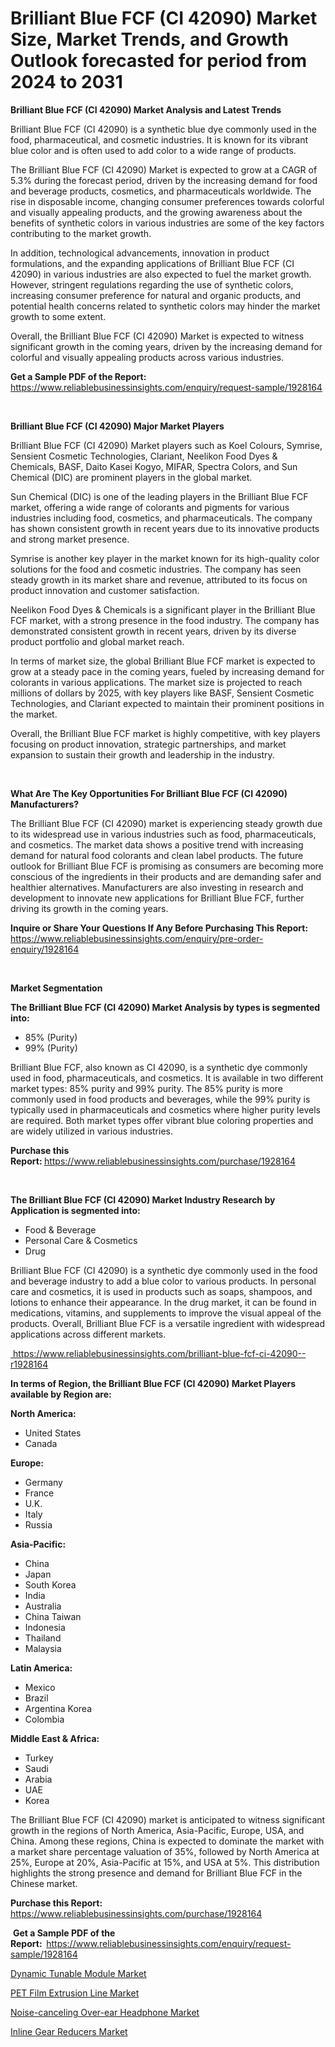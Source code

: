 <p><h1>Brilliant Blue FCF (CI 42090) Market Size, Market Trends, and Growth Outlook forecasted for period from 2024 to 2031</h1></p><p><strong>Brilliant Blue FCF (CI 42090) Market Analysis and Latest Trends</strong></p>
<p><p>Brilliant Blue FCF (CI 42090) is a synthetic blue dye commonly used in the food, pharmaceutical, and cosmetic industries. It is known for its vibrant blue color and is often used to add color to a wide range of products.</p><p>The Brilliant Blue FCF (CI 42090) Market is expected to grow at a CAGR of 5.3% during the forecast period, driven by the increasing demand for food and beverage products, cosmetics, and pharmaceuticals worldwide. The rise in disposable income, changing consumer preferences towards colorful and visually appealing products, and the growing awareness about the benefits of synthetic colors in various industries are some of the key factors contributing to the market growth.</p><p>In addition, technological advancements, innovation in product formulations, and the expanding applications of Brilliant Blue FCF (CI 42090) in various industries are also expected to fuel the market growth. However, stringent regulations regarding the use of synthetic colors, increasing consumer preference for natural and organic products, and potential health concerns related to synthetic colors may hinder the market growth to some extent.</p><p>Overall, the Brilliant Blue FCF (CI 42090) Market is expected to witness significant growth in the coming years, driven by the increasing demand for colorful and visually appealing products across various industries.</p></p>
<p><strong>Get a Sample PDF of the Report:&nbsp;</strong> <a href="https://www.reliablebusinessinsights.com/enquiry/request-sample/1928164">https://www.reliablebusinessinsights.com/enquiry/request-sample/1928164</a></p>
<p>&nbsp;</p>
<p><strong>Brilliant Blue FCF (CI 42090) Major Market Players</strong></p>
<p><p>Brilliant Blue FCF (CI 42090) Market players such as Koel Colours, Symrise, Sensient Cosmetic Technologies, Clariant, Neelikon Food Dyes & Chemicals, BASF, Daito Kasei Kogyo, MIFAR, Spectra Colors, and Sun Chemical (DIC) are prominent players in the global market.</p><p>Sun Chemical (DIC) is one of the leading players in the Brilliant Blue FCF market, offering a wide range of colorants and pigments for various industries including food, cosmetics, and pharmaceuticals. The company has shown consistent growth in recent years due to its innovative products and strong market presence.</p><p>Symrise is another key player in the market known for its high-quality color solutions for the food and cosmetic industries. The company has seen steady growth in its market share and revenue, attributed to its focus on product innovation and customer satisfaction.</p><p>Neelikon Food Dyes & Chemicals is a significant player in the Brilliant Blue FCF market, with a strong presence in the food industry. The company has demonstrated consistent growth in recent years, driven by its diverse product portfolio and global market reach.</p><p>In terms of market size, the global Brilliant Blue FCF market is expected to grow at a steady pace in the coming years, fueled by increasing demand for colorants in various applications. The market size is projected to reach millions of dollars by 2025, with key players like BASF, Sensient Cosmetic Technologies, and Clariant expected to maintain their prominent positions in the market.</p><p>Overall, the Brilliant Blue FCF market is highly competitive, with key players focusing on product innovation, strategic partnerships, and market expansion to sustain their growth and leadership in the industry.</p></p>
<p>&nbsp;</p>
<p><strong>What Are The Key Opportunities For Brilliant Blue FCF (CI 42090) Manufacturers?</strong></p>
<p><p>The Brilliant Blue FCF (CI 42090) market is experiencing steady growth due to its widespread use in various industries such as food, pharmaceuticals, and cosmetics. The market data shows a positive trend with increasing demand for natural food colorants and clean label products. The future outlook for Brilliant Blue FCF is promising as consumers are becoming more conscious of the ingredients in their products and are demanding safer and healthier alternatives. Manufacturers are also investing in research and development to innovate new applications for Brilliant Blue FCF, further driving its growth in the coming years.</p></p>
<p><strong>Inquire or Share Your Questions If Any Before Purchasing This Report:</strong> <a href="https://www.reliablebusinessinsights.com/enquiry/pre-order-enquiry/1928164">https://www.reliablebusinessinsights.com/enquiry/pre-order-enquiry/1928164</a></p>
<p>&nbsp;</p>
<p><strong>Market Segmentation</strong></p>
<p><strong>The Brilliant Blue FCF (CI 42090) Market Analysis by types is segmented into:</strong></p>
<p><ul><li>85% (Purity)</li><li>99% (Purity)</li></ul></p>
<p><p>Brilliant Blue FCF, also known as CI 42090, is a synthetic dye commonly used in food, pharmaceuticals, and cosmetics. It is available in two different market types: 85% purity and 99% purity. The 85% purity is more commonly used in food products and beverages, while the 99% purity is typically used in pharmaceuticals and cosmetics where higher purity levels are required. Both market types offer vibrant blue coloring properties and are widely utilized in various industries.</p></p>
<p><strong>Purchase this Report:&nbsp;</strong><a href="https://www.reliablebusinessinsights.com/purchase/1928164">https://www.reliablebusinessinsights.com/purchase/1928164</a></p>
<p>&nbsp;</p>
<p><strong>The Brilliant Blue FCF (CI 42090) Market Industry Research by Application is segmented into:</strong></p>
<p><ul><li>Food & Beverage</li><li>Personal Care & Cosmetics</li><li>Drug</li></ul></p>
<p><p>Brilliant Blue FCF (CI 42090) is a synthetic dye commonly used in the food and beverage industry to add a blue color to various products. In personal care and cosmetics, it is used in products such as soaps, shampoos, and lotions to enhance their appearance. In the drug market, it can be found in medications, vitamins, and supplements to improve the visual appeal of the products. Overall, Brilliant Blue FCF is a versatile ingredient with widespread applications across different markets.</p></p>
<p><a href="https://www.reliablebusinessinsights.com/brilliant-blue-fcf-ci-42090--r1928164">&nbsp;https://www.reliablebusinessinsights.com/brilliant-blue-fcf-ci-42090--r1928164</a></p>
<p><strong>In terms of Region, the Brilliant Blue FCF (CI 42090) Market Players available by Region are:</strong></p>
<p>
    <p> <strong> North America: </strong>
        <ul>
            <li>United States</li>
            <li>Canada</li>
        </ul>
        </p> 
    <p> <strong> Europe: </strong>
        <ul>
            <li>Germany</li>
            <li>France</li>
            <li>U.K.</li>
            <li>Italy</li>
            <li>Russia</li>
        </ul>
        </p> 
    <p> <strong> Asia-Pacific: </strong>
        <ul>
            <li>China</li>
            <li>Japan</li>
            <li>South Korea</li>
            <li>India</li>
            <li>Australia</li>
            <li>China Taiwan</li>
            <li>Indonesia</li>
            <li>Thailand</li>
            <li>Malaysia</li>
        </ul>
        </p> 
    <p> <strong> Latin America: </strong>
        <ul>
            <li>Mexico</li>
            <li>Brazil</li>
            <li>Argentina Korea</li>
            <li>Colombia</li>
        </ul>
        </p> 
    <p> <strong> Middle East & Africa: </strong>
        <ul>
            <li>Turkey</li>
            <li>Saudi</li>
            <li>Arabia</li>
            <li>UAE</li>
            <li>Korea</li>
        </ul>
    </p>
    </p>
<p><p>The Brilliant Blue FCF (CI 42090) market is anticipated to witness significant growth in the regions of North America, Asia-Pacific, Europe, USA, and China. Among these regions, China is expected to dominate the market with a market share percentage valuation of 35%, followed by North America at 25%, Europe at 20%, Asia-Pacific at 15%, and USA at 5%. This distribution highlights the strong presence and demand for Brilliant Blue FCF in the Chinese market.</p></p>
<p><strong>Purchase this Report: </strong><a href="https://www.reliablebusinessinsights.com/purchase/1928164">https://www.reliablebusinessinsights.com/purchase/1928164</a></p>
<p>&nbsp;<strong>Get a Sample PDF of the Report:&nbsp;&nbsp;</strong><a href="https://www.reliablebusinessinsights.com/enquiry/request-sample/1928164">https://www.reliablebusinessinsights.com/enquiry/request-sample/1928164</a></p>
<p><strong></strong></p>
<p><p><a href="https://medium.com/@kelleebernier1851/dynamic-tunable-module-market-analysis-report-global-insights-by-region-type-wss-msc-oxc-and-98a97334dc45">Dynamic Tunable Module Market</a></p><p><a href="https://github.com/AlysaLedner2023/Market-Research-Report-List-2/blob/main/pet-film-extrusion-line-market.md">PET Film Extrusion Line Market</a></p><p><a href="https://medium.com/@sean.peake0978/noise-canceling-over-ear-headphone-market-size-market-segmentation-market-trends-and-growth-5c07393e7ff6">Noise-canceling Over-ear Headphone Market</a></p><p><a href="https://github.com/Sherrillcrooksxa8i18ucf2m/Market-Research-Report-List-3/blob/main/inline-gear-reducers-market.md">Inline Gear Reducers Market</a></p></p>